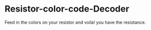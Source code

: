 # Resistor-color-code-Decoder
Feed in the colors on your resistor and voila! you have the resistance.
